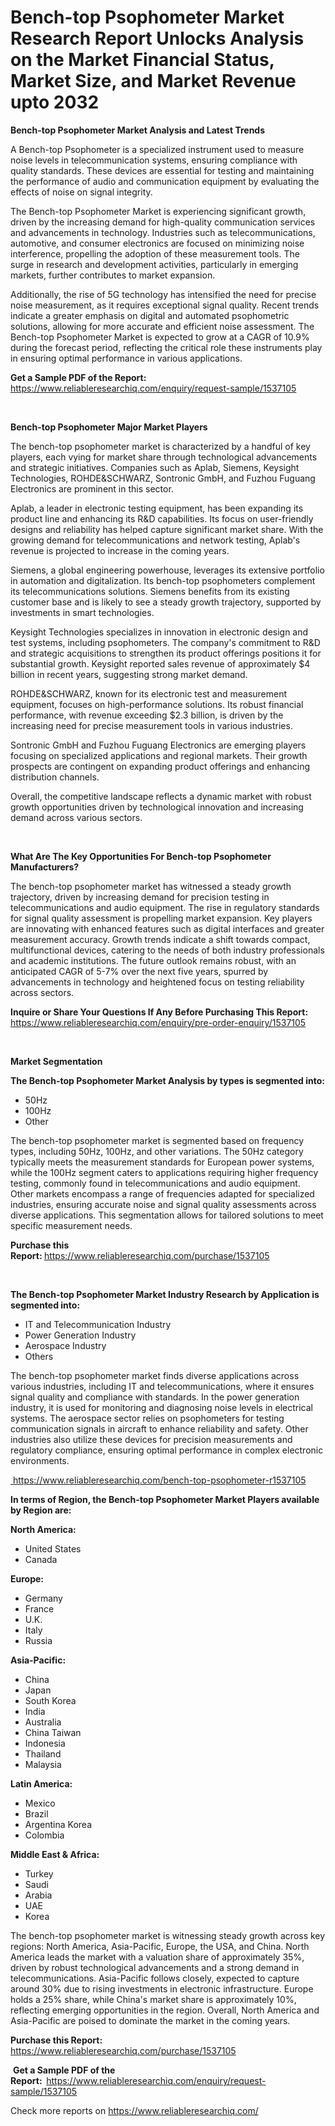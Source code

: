 <p><h1>Bench-top Psophometer Market Research Report Unlocks Analysis on the Market Financial Status, Market Size, and Market Revenue upto 2032</h1></p><p><strong>Bench-top Psophometer Market Analysis and Latest Trends</strong></p>
<p><p>A Bench-top Psophometer is a specialized instrument used to measure noise levels in telecommunication systems, ensuring compliance with quality standards. These devices are essential for testing and maintaining the performance of audio and communication equipment by evaluating the effects of noise on signal integrity.</p><p>The Bench-top Psophometer Market is experiencing significant growth, driven by the increasing demand for high-quality communication services and advancements in technology. Industries such as telecommunications, automotive, and consumer electronics are focused on minimizing noise interference, propelling the adoption of these measurement tools. The surge in research and development activities, particularly in emerging markets, further contributes to market expansion.</p><p>Additionally, the rise of 5G technology has intensified the need for precise noise measurement, as it requires exceptional signal quality. Recent trends indicate a greater emphasis on digital and automated psophometric solutions, allowing for more accurate and efficient noise assessment. The Bench-top Psophometer Market is expected to grow at a CAGR of 10.9% during the forecast period, reflecting the critical role these instruments play in ensuring optimal performance in various applications.</p></p>
<p><strong>Get a Sample PDF of the Report:&nbsp;</strong> <a href="https://www.reliableresearchiq.com/enquiry/request-sample/1537105?utm_campaign=2202&utm_medium=2&utm_source=Github&utm_content=ia&utm_term=11042025&utm_id=bench-top-psophometer">https://www.reliableresearchiq.com/enquiry/request-sample/1537105</a></p>
<p>&nbsp;</p>
<p><strong>Bench-top Psophometer Major Market Players</strong></p>
<p><p>The bench-top psophometer market is characterized by a handful of key players, each vying for market share through technological advancements and strategic initiatives. Companies such as Aplab, Siemens, Keysight Technologies, ROHDE&SCHWARZ, Sontronic GmbH, and Fuzhou Fuguang Electronics are prominent in this sector.</p><p>Aplab, a leader in electronic testing equipment, has been expanding its product line and enhancing its R&D capabilities. Its focus on user-friendly designs and reliability has helped capture significant market share. With the growing demand for telecommunications and network testing, Aplab's revenue is projected to increase in the coming years.</p><p>Siemens, a global engineering powerhouse, leverages its extensive portfolio in automation and digitalization. Its bench-top psophometers complement its telecommunications solutions. Siemens benefits from its existing customer base and is likely to see a steady growth trajectory, supported by investments in smart technologies.</p><p>Keysight Technologies specializes in innovation in electronic design and test systems, including psophometers. The company's commitment to R&D and strategic acquisitions to strengthen its product offerings positions it for substantial growth. Keysight reported sales revenue of approximately $4 billion in recent years, suggesting strong market demand.</p><p>ROHDE&SCHWARZ, known for its electronic test and measurement equipment, focuses on high-performance solutions. Its robust financial performance, with revenue exceeding $2.3 billion, is driven by the increasing need for precise measurement tools in various industries.</p><p>Sontronic GmbH and Fuzhou Fuguang Electronics are emerging players focusing on specialized applications and regional markets. Their growth prospects are contingent on expanding product offerings and enhancing distribution channels.</p><p>Overall, the competitive landscape reflects a dynamic market with robust growth opportunities driven by technological innovation and increasing demand across various sectors.</p></p>
<p>&nbsp;</p>
<p><strong>What Are The Key Opportunities For Bench-top Psophometer Manufacturers?</strong></p>
<p><p>The bench-top psophometer market has witnessed a steady growth trajectory, driven by increasing demand for precision testing in telecommunications and audio equipment. The rise in regulatory standards for signal quality assessment is propelling market expansion. Key players are innovating with enhanced features such as digital interfaces and greater measurement accuracy. Growth trends indicate a shift towards compact, multifunctional devices, catering to the needs of both industry professionals and academic institutions. The future outlook remains robust, with an anticipated CAGR of 5-7% over the next five years, spurred by advancements in technology and heightened focus on testing reliability across sectors.</p></p>
<p><strong>Inquire or Share Your Questions If Any Before Purchasing This Report:</strong> <a href="https://www.reliableresearchiq.com/enquiry/pre-order-enquiry/1537105?utm_campaign=2202&utm_medium=2&utm_source=Github&utm_content=ia&utm_term=11042025&utm_id=bench-top-psophometer">https://www.reliableresearchiq.com/enquiry/pre-order-enquiry/1537105</a></p>
<p>&nbsp;</p>
<p><strong>Market Segmentation</strong></p>
<p><strong>The Bench-top Psophometer Market Analysis by types is segmented into:</strong></p>
<p><ul><li>50Hz</li><li>100Hz</li><li>Other</li></ul></p>
<p><p>The bench-top psophometer market is segmented based on frequency types, including 50Hz, 100Hz, and other variations. The 50Hz category typically meets the measurement standards for European power systems, while the 100Hz segment caters to applications requiring higher frequency testing, commonly found in telecommunications and audio equipment. Other markets encompass a range of frequencies adapted for specialized industries, ensuring accurate noise and signal quality assessments across diverse applications. This segmentation allows for tailored solutions to meet specific measurement needs.</p></p>
<p><strong>Purchase this Report:&nbsp;</strong><a href="https://www.reliableresearchiq.com/purchase/1537105?utm_campaign=2202&utm_medium=2&utm_source=Github&utm_content=ia&utm_term=11042025&utm_id=bench-top-psophometer">https://www.reliableresearchiq.com/purchase/1537105</a></p>
<p>&nbsp;</p>
<p><strong>The Bench-top Psophometer Market Industry Research by Application is segmented into:</strong></p>
<p><ul><li>IT and Telecommunication Industry</li><li>Power Generation Industry</li><li>Aerospace Industry</li><li>Others</li></ul></p>
<p><p>The bench-top psophometer market finds diverse applications across various industries, including IT and telecommunications, where it ensures signal quality and compliance with standards. In the power generation industry, it is used for monitoring and diagnosing noise levels in electrical systems. The aerospace sector relies on psophometers for testing communication signals in aircraft to enhance reliability and safety. Other industries also utilize these devices for precision measurements and regulatory compliance, ensuring optimal performance in complex electronic environments.</p></p>
<p><a href="https://www.reliableresearchiq.com/bench-top-psophometer-r1537105?utm_campaign=2202&utm_medium=2&utm_source=Github&utm_content=ia&utm_term=11042025&utm_id=bench-top-psophometer">&nbsp;https://www.reliableresearchiq.com/bench-top-psophometer-r1537105</a></p>
<p><strong>In terms of Region, the Bench-top Psophometer Market Players available by Region are:</strong></p>
<p>
    <p> <strong> North America: </strong>
        <ul>
            <li>United States</li>
            <li>Canada</li>
        </ul>
        </p> 
    <p> <strong> Europe: </strong>
        <ul>
            <li>Germany</li>
            <li>France</li>
            <li>U.K.</li>
            <li>Italy</li>
            <li>Russia</li>
        </ul>
        </p> 
    <p> <strong> Asia-Pacific: </strong>
        <ul>
            <li>China</li>
            <li>Japan</li>
            <li>South Korea</li>
            <li>India</li>
            <li>Australia</li>
            <li>China Taiwan</li>
            <li>Indonesia</li>
            <li>Thailand</li>
            <li>Malaysia</li>
        </ul>
        </p> 
    <p> <strong> Latin America: </strong>
        <ul>
            <li>Mexico</li>
            <li>Brazil</li>
            <li>Argentina Korea</li>
            <li>Colombia</li>
        </ul>
        </p> 
    <p> <strong> Middle East & Africa: </strong>
        <ul>
            <li>Turkey</li>
            <li>Saudi</li>
            <li>Arabia</li>
            <li>UAE</li>
            <li>Korea</li>
        </ul>
    </p>
    </p>
<p><p>The bench-top psophometer market is witnessing steady growth across key regions: North America, Asia-Pacific, Europe, the USA, and China. North America leads the market with a valuation share of approximately 35%, driven by robust technological advancements and a strong demand in telecommunications. Asia-Pacific follows closely, expected to capture around 30% due to rising investments in electronic infrastructure. Europe holds a 25% share, while China's market share is approximately 10%, reflecting emerging opportunities in the region. Overall, North America and Asia-Pacific are poised to dominate the market in the coming years.</p></p>
<p><strong>Purchase this Report: </strong><a href="https://www.reliableresearchiq.com/purchase/1537105?utm_campaign=2202&utm_medium=2&utm_source=Github&utm_content=ia&utm_term=11042025&utm_id=bench-top-psophometer">https://www.reliableresearchiq.com/purchase/1537105</a></p>
<p>&nbsp;<strong>Get a Sample PDF of the Report:&nbsp;&nbsp;</strong><a href="https://www.reliableresearchiq.com/enquiry/request-sample/1537105?utm_campaign=2202&utm_medium=2&utm_source=Github&utm_content=ia&utm_term=11042025&utm_id=bench-top-psophometer">https://www.reliableresearchiq.com/enquiry/request-sample/1537105</a></p>
<p><strong></strong></p>
<p>Check more reports on <a href="https://www.reliableresearchiq.com/?utm_campaign=2202&utm_medium=2&utm_source=Github&utm_content=ia&utm_term=11042025&utm_id=bench-top-psophometer">https://www.reliableresearchiq.com/</a></p>
